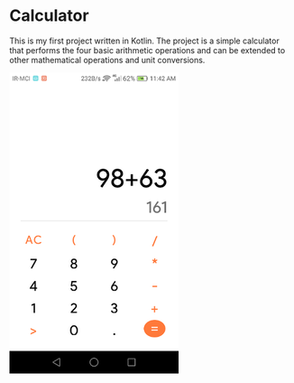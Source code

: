 # Calculator
This is my first project written in Kotlin. The project is a simple calculator that performs the four basic arithmetic operations and can be extended to other mathematical operations and unit conversions.

<img src="Screenshot_calculator.png" alt="claculator_image" width="300">


